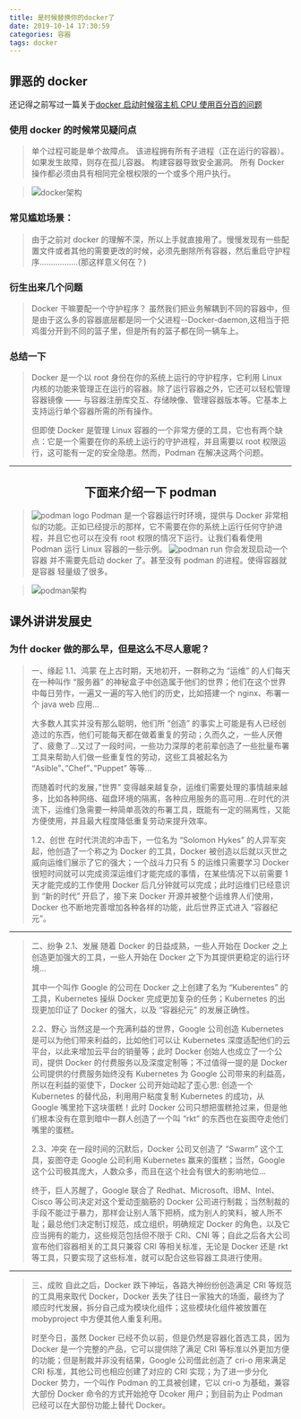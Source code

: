 ```yaml
---
title: 是时候替换你的docker了
date: 2019-10-14 17:30:59
categories: 容器
tags: docker
---
```


## 罪恶的 docker

还记得之前写过一篇关于[docker 启动时候宿主机 CPU 使用百分百的问题](http://www.jxhs.me/2019/07/28/docker%E8%BF%90%E8%A1%8C%E5%AE%B9%E5%99%A8%E5%90%8Eagetty%E8%BF%9B%E7%A8%8Bcpu%E5%8D%A0%E7%94%A8%E7%8E%87100/)

### 使用 docker 的时候常见疑问点

> 单个过程可能是单个故障点。
> 该进程拥有所有子进程（正在运行的容器）。
> 如果发生故障，则存在孤儿容器。
> 构建容器导致安全漏洞。
> 所有 Docker 操作都必须由具有相同完全根权限的一个或多个用户执行。

> ![docker架构](https://tva1.sinaimg.cn/large/006y8mN6gy1g864qjrpbdj30lk0ggt9a.jpg)

### 常见尴尬场景：

> 由于之前对 docker 的理解不深，所以上手就直接用了。慢慢发现有一些配置文件或者其他的需要更改的时候，必须先删除所有容器，然后重启守护程序.................(那这样意义何在？)

### 衍生出来几个问题

> Docker 干嘛要配一个守护程序？
> 虽然我们把业务解耦到不同的容器中，但是由于这么多的容器底层都是同一个父进程--Docker-daemon,这相当于把鸡蛋分开到不同的篮子里，但是所有的篮子都在同一辆车上。

### 总结一下

> Docker 是一个以 root 身份在你的系统上运行的守护程序，它利用 Linux 内核的功能来管理正在运行的容器。除了运行容器之外，它还可以轻松管理容器镜像 —— 与容器注册库交互、存储映像、管理容器版本等。它基本上支持运行单个容器所需的所有操作。
>
> 但即使 Docker 是管理 Linux 容器的一个非常方便的工具，它也有两个缺点：它是一个需要在你的系统上运行的守护进程，并且需要以 root 权限运行，这可能有一定的安全隐患。然而，Podman 在解决这两个问题。

---

## <center>下面来介绍一下 podman</center>

> ![podman logo](https://tva1.sinaimg.cn/large/006y8mN6gy1g864ql1251j30yv0afgne.jpg)
> Podman 是一个容器运行时环境，提供与 Docker 非常相似的功能。正如已经提示的那样，它不需要在你的系统上运行任何守护进程，并且它也可以在没有 root 权限的情况下运行。让我们看看使用 Podman 运行 Linux 容器的一些示例。
> ![podman run](https://tva1.sinaimg.cn/large/006y8mN6gy1g864qm0bjqj30fq0iaaao.jpg)
> 你会发现启动一个容器 并不需要先启动 docker 了。甚至没有 podman 的进程。使得容器就是容器 轻量级了很多。

> ![podman架构](https://tva1.sinaimg.cn/large/006y8mN6gy1g864qo6razj31wq0e8gt1.jpg)

## 课外讲讲发展史

### 为什 docker 做的那么早，但是这么不尽人意呢？

> 一、缘起
> 1.1、鸿蒙
> 在上古时期，天地初开，一群称之为 “运维” 的人们每天在一种叫作 “服务器” 的神秘盒子中创造属于他们的世界；他们在这个世界中每日劳作，一遍又一遍的写入他们的历史，比如搭建一个 nginx、布署一个 java web 应用…
>
> 大多数人其实并没有那么聪明，他们所 “创造” 的事实上可能是有人已经创造过的东西，他们可能每天都在做着重复的劳动；久而久之，一些人厌倦了、疲惫了…又过了一段时间，一些功力深厚的老前辈创造了一些批量布署工具来帮助人们做一些重复性的劳动，这些工具被起名为 “Asible”、”Chef”、”Puppet” 等等…
>
> 而随着时代的发展，”世界” 变得越来越复杂，运维们需要处理的事情越来越多，比如各种网络、磁盘环境的隔离，各种应用服务的高可用…在时代的洪流下，运维们急需要一种简单高效的布署工具，既能有一定的隔离性，又能方便使用，并且最大程度降低重复劳动来提升效率。
>
> 1.2、创世
> 在时代洪流的冲击下，一位名为 “Solomon Hykes” 的人异军突起，他创造了一个称之为 Docker 的工具，Docker 被创造以后就以灭世之威向运维们展示了它的强大；一个战斗力只有 5 的运维只需要学习 Docker 很短时间就可以完成资深运维们才能完成的事情，在某些情况下以前需要 1 天才能完成的工作使用 Docker 后几分钟就可以完成；此时运维们已经意识到 “新的时代” 开启了，接下来 Docker 开源并被整个运维界人们使用，Docker 也不断地完善增加各种各样的功能，此后世界正式进入 “容器纪元”。

---

> 二、纷争
> 2.1、发展
> 随着 Docker 的日益成熟，一些人开始在 Docker 之上创造更加强大的工具，一些人开始在 Docker 之下为其提供更稳定的运行环境…
>
> 其中一个叫作 Google 的公司在 Docker 之上创建了名为 “Kuberentes” 的工具，Kubernetes 操纵 Docker 完成更加复杂的任务；Kubernetes 的出现更加印证了 Docker 的强大，以及 “容器纪元” 的发展正确性。
>
> 2.2、野心
> 当然这是一个充满利益的世界，Google 公司创造 Kubernetes 是可以为他们带来利益的，比如他们可以让 Kubernetes 深度适配他们的云平台，以此来增加云平台的销量等；此时 Docker 创始人也成立了一个公司，提供 Docker 的付费服务以及深度定制等；不过值得一提的是 Docker 公司提供的付费服务始终没有 Kubernetes 为 Google 公司带来的利益高，所以在利益的驱使下，Docker 公司开始动起了歪心思: 创造一个 Kubernetes 的替代品，利用用户粘度复制 Kubernetes 的成功，从 Google 嘴里抢下这块蛋糕！此时 Docker 公司只想把蛋糕抢过来，但是他们根本没有在意到暗中一群人创造了一个叫 “rkt” 的东西也在妄图夺走他们嘴里的蛋糕。
>
> 2.3、冲突
> 在一段时间的沉默后，Docker 公司又创造了 “Swarm” 这个工具，妄图夺走 Google 公司利用 Kubernetes 赢来的蛋糕；当然，Google 这个公司极其庞大，人数众多，而且在这个社会有很大的影响地位…
>
> 终于，巨人苏醒了，Google 联合了 Redhat、Microsoft、IBM、Intel、Cisco 等公司决定对这个爱动歪脑筋的 Docker 公司进行制裁；当然制裁的手段不能过于暴力，那样会让别人落下把柄，成为别人的笑料，被人所不耻；最总他们决定制订规范，成立组织，明确规定 Docker 的角色，以及它应当拥有的能力，这些规范包括但不限于 CRI、CNI 等；自此之后各大公司宣布他们容器相关的工具只兼容 CRI 等相关标准，无论是 Docker 还是 rkt 等工具，只要实现了这些标准，就可以配合这些容器工具进行使用。

---

> 三、成败
> 自此之后，Docker 跌下神坛，各路大神纷纷创造满足 CRI 等规范的工具用来取代 Docker，Docker 丢失了往日一家独大的场面，最终为了顺应时代发展，拆分自己成为模块化组件；这些模块化组件被放置在 mobyproject 中方便其他人重复利用。
>
> 时至今日，虽然 Docker 已经不负以前，但是仍然是容器化首选工具，因为 Docker 是一个完整的产品，它可以提供除了满足 CRI 等标准以外更加方便的功能；但是制裁并非没有结果，Google 公司借此创造了 cri-o 用来满足 CRI 标准，其他公司也相应创建了对应的 CRI 实现；为了进一步分化 Docker 势力，一个叫作 Podman 的工具被创建，它以 cri-o 为基础，兼容大部份 Docker 命令的方式开始抢夺 Dcoker 用户；到目前为止 Podman 已经可以在大部份功能上替代 Docker。
